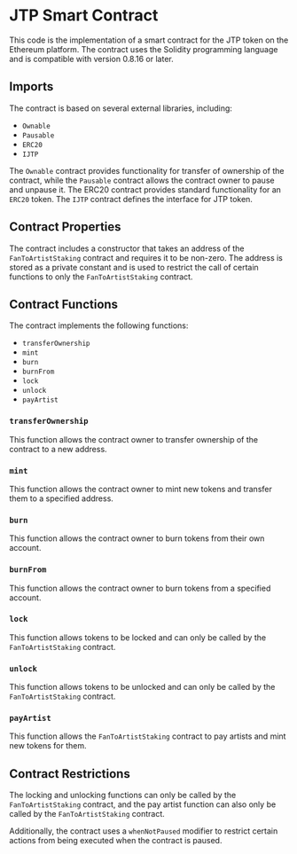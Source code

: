 # JTP Smart Contract
This code is the implementation of a smart contract for the JTP token on the Ethereum platform. The contract uses the Solidity programming language and is compatible with version 0.8.16 or later.

## Imports
The contract is based on several external libraries, including:
- `Ownable`
- `Pausable`
- `ERC20`
- `IJTP`
  
The `Ownable` contract provides functionality for transfer of ownership of the contract, while the `Pausable` contract allows the contract owner to pause and unpause it. The ERC20 contract provides standard functionality for an `ERC20` token. The `IJTP` contract defines the interface for JTP token.

## Contract Properties
The contract includes a constructor that takes an address of the `FanToArtistStaking` contract and requires it to be non-zero. The address is stored as a private constant and is used to restrict the call of certain functions to only the `FanToArtistStaking` contract.

## Contract Functions
The contract implements the following functions:
- `transferOwnership`
- `mint`
- `burn`
- `burnFrom`
- `lock`
- `unlock`
- `payArtist`

### `transferOwnership`
This function allows the contract owner to transfer ownership of the contract to a new address.

### `mint`
This function allows the contract owner to mint new tokens and transfer them to a specified address.

### `burn`
This function allows the contract owner to burn tokens from their own account.

### `burnFrom`
This function allows the contract owner to burn tokens from a specified account.

### `lock`
This function allows tokens to be locked and can only be called by the `FanToArtistStaking` contract.

### `unlock`
This function allows tokens to be unlocked and can only be called by the `FanToArtistStaking` contract.

### `payArtist`
This function allows the `FanToArtistStaking` contract to pay artists and mint new tokens for them.

## Contract Restrictions
The locking and unlocking functions can only be called by the `FanToArtistStaking` contract, and the pay artist function can also only be called by the `FanToArtistStaking` contract.

Additionally, the contract uses a `whenNotPaused` modifier to restrict certain actions from being executed when the contract is paused.